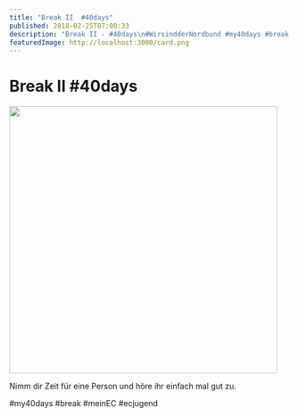 ```yaml
---
title: "Break II  #40days"
published: 2018-02-25T07:00:33
description: "Break II - #40days\n#WirsindderNordbund #my40days #break #meinEC #ecjugend"
featuredImage: http://localhost:3000/card.png
---
```


# Break II  #40days

<p><img data-attachment-id="1484" data-permalink="https://www.ec-nordbund.de/tag-05-40days/40days_02-25_in-break2/" data-orig-file="https://www.ec-nordbund.de/wp-content/uploads/40DAYS_02-25_IN-break2.jpg" data-orig-size="1080,1080" data-comments-opened="1" data-image-meta="{&quot;aperture&quot;:&quot;0&quot;,&quot;credit&quot;:&quot;&quot;,&quot;camera&quot;:&quot;&quot;,&quot;caption&quot;:&quot;&quot;,&quot;created_timestamp&quot;:&quot;0&quot;,&quot;copyright&quot;:&quot;&quot;,&quot;focal_length&quot;:&quot;0&quot;,&quot;iso&quot;:&quot;0&quot;,&quot;shutter_speed&quot;:&quot;0&quot;,&quot;title&quot;:&quot;&quot;,&quot;orientation&quot;:&quot;0&quot;}" data-image-title="40DAYS_02-25_IN-break2" data-image-description="" data-medium-file="https://www.ec-nordbund.de/wp-content/uploads/40DAYS_02-25_IN-break2-480x480.jpg" data-large-file="https://www.ec-nordbund.de/wp-content/uploads/40DAYS_02-25_IN-break2-1024x1024.jpg" class="alignnone size-medium wp-image-1484" src="https://www.ec-nordbund.de/wp-content/uploads/40DAYS_02-25_IN-break2-480x480.jpg" alt="" width="480" height="480" srcset="https://www.ec-nordbund.de/wp-content/uploads/40DAYS_02-25_IN-break2-480x480.jpg 480w, https://www.ec-nordbund.de/wp-content/uploads/40DAYS_02-25_IN-break2-150x150.jpg 150w, https://www.ec-nordbund.de/wp-content/uploads/40DAYS_02-25_IN-break2-768x768.jpg 768w, https://www.ec-nordbund.de/wp-content/uploads/40DAYS_02-25_IN-break2-1024x1024.jpg 1024w, https://www.ec-nordbund.de/wp-content/uploads/40DAYS_02-25_IN-break2.jpg 1080w" sizes="(max-width: 480px) 100vw, 480px" /></p>
<p>Nimm dir Zeit für eine Person und höre ihr einfach mal gut zu.</p>
<p>#my40days #break #meinEC #ecjugend</p>
